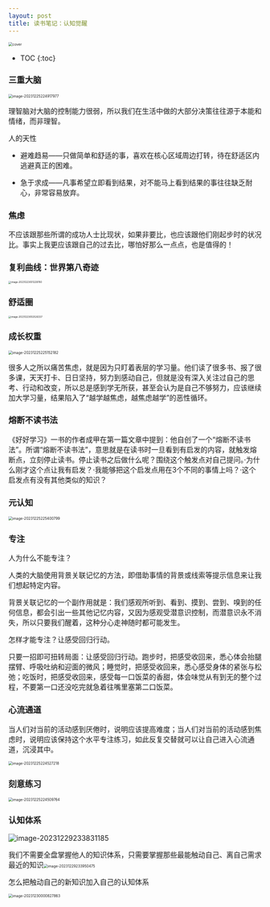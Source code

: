 ```yaml
---
layout: post
title: 读书笔记：认知觉醒
---
```


<img src="../images/cover.jpg" alt="cover" style="zoom:50%;" />

* TOC
{:toc}
### 三重大脑

<img src="../images/image-20231225224917977.png" alt="image-20231225224917977" style="zoom:50%;" />

理智脑对大脑的控制能力很弱，所以我们在生活中做的大部分决策往往源于本能和情绪，而非理智。



人的天性

- 避难趋易——只做简单和舒适的事，喜欢在核心区域周边打转，待在舒适区内逃避真正的困难。

- 急于求成——凡事希望立即看到结果，对不能马上看到结果的事往往缺乏耐心，非常容易放弃。

### 焦虑

不应该跟那些所谓的成功人士比现状，如果非要比，也应该跟他们刚起步时的状况比。事实上我更应该跟自己的过去比，哪怕好那么一点点，也是值得的！

### 复利曲线：世界第八奇迹

<img src="../images/image-20231223001229780.png" alt="image-20231223001229780" style="zoom:33%;" />

### 舒适圈

<img src="../images/image-20231223002526337.png" alt="image-20231223002526337" style="zoom: 33%;" />

### 成长权重

<img src="../images/image-20231225225152182.png" alt="image-20231225225152182" style="zoom:50%;" />

很多人之所以痛苦焦虑，就是因为只盯着表层的学习量。他们读了很多书、报了很多课，天天打卡、日日坚持，努力到感动自己，但就是没有深入关注过自己的思考、行动和改变，所以总是感到学无所获，甚至会认为是自己不够努力，应该继续加大学习量，结果陷入了“越学越焦虑，越焦虑越学”的恶性循环。

### 熔断不读书法

《好好学习》一书的作者成甲在第一篇文章中提到：他自创了一个“熔断不读书法”。所谓“熔断不读书法”，意思就是在读书时一旦看到有启发的内容，就触发熔断点，立刻停止读书。停止读书之后做什么呢？围绕这个触发点对自己提问。·为什么刚才这个点让我有启发？·我能够把这个启发点用在3个不同的事情上吗？·这个启发点有没有其他类似的知识？



### 元认知

<img src="../images/image-20231225225400799.png" alt="image-20231225225400799" style="zoom:50%;" />

### 专注

人为什么不能专注？

人类的大脑使用背景关联记忆的方法，即借助事情的背景或线索等提示信息来让我们想起特定内容。

背景关联记忆的一个副作用就是：我们感观所听到、看到、摸到、尝到、嗅到的任何信息，都会引出一些其他记忆内容，又因为感观受潜意识控制，而潜意识永不消失，所以只要我们醒着，这种分心走神随时都可能发生。



怎样才能专注？让感受回归行动。

只要一招即可扭转局面：让感受回归行动。跑步时，把感受收回来，悉心体会抬腿摆臂、呼吸吐纳和迎面的微风；睡觉时，把感受收回来，悉心感受身体的紧张与松弛；吃饭时，把感受收回来，感受每一口饭菜的香甜，体会味觉从有到无的整个过程，不要第一口还没吃完就急着往嘴里塞第二口饭菜。



### 心流通道

当人们对当前的活动感到厌倦时，说明应该提高难度；当人们对当前的活动感到焦虑时，说明应该保持这个水平专注练习，如此反复交替就可以让自己进入心流通道，沉浸其中。

<img src="../images/image-20231225224527218.png" alt="image-20231225224527218" style="zoom:50%;" />

### 刻意练习

<img src="../images/image-20231225224509764.png" alt="image-20231225224509764" style="zoom:50%;" />

### 认知体系

![image-20231229233831185](../images/image-20231229233831185.png)

我们不需要全盘掌握他人的知识体系，只需要掌握那些最能触动自己、离自己需求最近的知识<img src="../images/image-20231229233950475.png" alt="image-20231229233950475" style="zoom:50%;" />

怎么把触动自己的新知识加入自己的认知体系

<img src="../images/image-20231230000827863.png" alt="image-20231230000827863" style="zoom:50%;" />